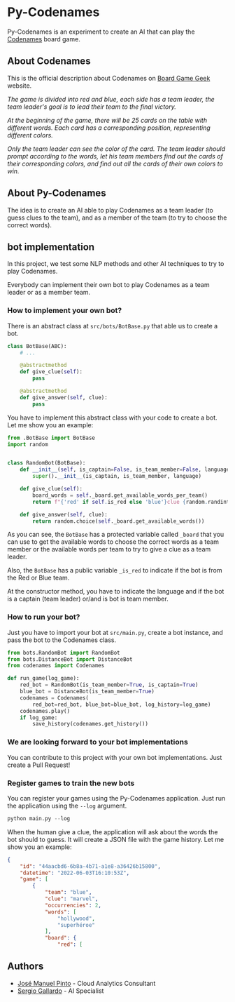 # Py-Codenames

Py-Codenames is an experiment to create an AI that can play the [Codenames](https://boardgamegeek.com/boardgame/178900/codenames) board game.

## About Codenames

This is the official description about Codenames on [Board Game Geek](https://boardgamegeek.com/boardgame/178900/codenames) website.

_The game is divided into red and blue, each side has a team leader, the team leader's goal is to lead their team to the final victory._

_At the beginning of the game, there will be 25 cards on the table with different words. Each card has a corresponding position, representing different colors._

_Only the team leader can see the color of the card. The team leader should prompt according to the words, let his team members find out the cards of their corresponding colors, and find out all the cards of their own colors to win._

## About Py-Codenames

The idea is to create an AI able to play Codenames as a team leader (to guess clues to the team), and as a member of the team (to try to choose the correct words).

## bot implementation

In this project, we test some NLP methods and other AI techniques to try to play Codenames.

Everybody can implement their own bot to play Codenames as a team leader or as a member team.

### How to implement your own bot?

There is an abstract class at `src/bots/BotBase.py` that able us to create a bot.

```py
class BotBase(ABC):
    # ...

    @abstractmethod
    def give_clue(self):
        pass

    @abstractmethod
    def give_answer(self, clue):
        pass
```

You have to implement this abstract class with your code to create a bot. Let me show you an example:

```py
from .BotBase import BotBase
import random


class RandomBot(BotBase):
    def __init__(self, is_captain=False, is_team_member=False, language="es"):
        super().__init__(is_captain, is_team_member, language)

    def give_clue(self):
        board_words = self._board.get_available_words_per_team()
        return f"{'red' if self.is_red else 'blue'}clue {random.randint(2,5)}"

    def give_answer(self, clue):
        return random.choice(self._board.get_available_words())
```

As you can see, the `BotBase` has a protected variable called `_board` that you can use to get the available words to choose the correct words as a team member or the available words per team to try to give a clue as a team leader.

Also, the `BotBase` has a public variable `_is_red` to indicate if the bot is from the Red or Blue team.

At the constructor method, you have to indicate the language and if the bot is a captain (team leader) or/and is bot is team member.

### How to run your bot?

Just you have to import your bot at `src/main.py`, create a bot instance, and pass the bot to the Codenames class.

```py
from bots.RandomBot import RandomBot
from bots.DistanceBot import DistanceBot
from codenames import Codenames

def run_game(log_game):
    red_bot = RandomBot(is_team_member=True, is_captain=True)
    blue_bot = DistanceBot(is_team_member=True)
    codenames = Codenames(
        red_bot=red_bot, blue_bot=blue_bot, log_history=log_game)
    codenames.play()
    if log_game:
        save_history(codenames.get_history())
```

### We are looking forward to your bot implementations

You can contribute to this project with your own bot implementations. Just create a Pull Request!

### Register games to train the new bots

You can register your games using the Py-Codenames application. Just run the application using the `--log` argument.

```py
python main.py --log
```

When the human give a clue, the application will ask about the words the bot should to guess. It will create a JSON file with the game history. Let me show you an example:

```json
{
    "id": "44aacbd6-6b8a-4b71-a1e8-a36426b15800",
    "datetime": "2022-06-03T16:10:53Z",
    "game": [
        {
            "team": "blue",
            "clue": "marvel",
            "occurrencies": 2,
            "words": [
                "hollywood",
                "superhéroe"
            ],
            "board": {
                "red": [
```

## Authors

- [José Manuel Pinto](https://github.com/MrDevoid) - Cloud Analytics Consultant
- [Sergio Gallardo](https://github.com/ikeinyyo) - AI Specialist
